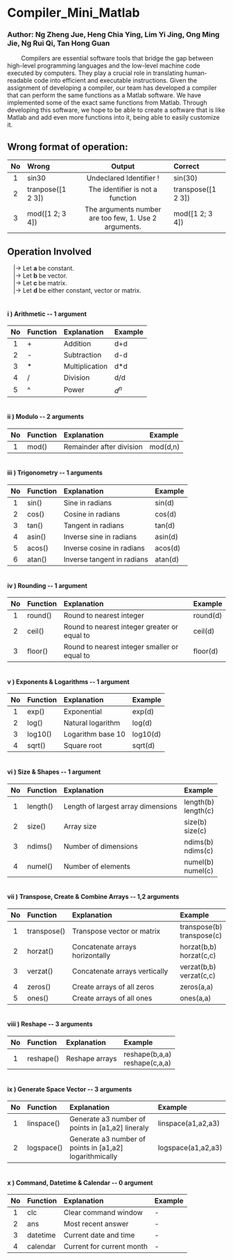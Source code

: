 # Compiler_Mini_Matlab
### Author: Ng Zheng Jue, Heng Chia Ying, Lim Yi Jing, Ong Ming Jie, Ng Rui Qi, Tan Hong Guan

&emsp;&emsp; Compilers are essential software tools that bridge the gap between high-level programming languages and the low-level machine code executed by computers. They play a crucial role in translating human-readable code into efficient and executable instructions. Given the assignment of developing a compiler, our team has developed a compiler that can perform the same functions as a Matlab software. We have implemented some of the exact same functions from Matlab. Through developing this software, we hope to be able to create a software that is like Matlab and add even more functions into it, being able to easily customize it.

## Wrong format of operation:
|No|Wrong|Output|Correct|
|:-:|:--|:-:|:--|
|1|sin30|Undeclared Identifier !|sin(30)|
|2|tranpose([1 2 3])|The identifier is not a function|transpose([1 2 3])|
|3|mod([1 2; 3 4])|The arguments number are too few, 1. Use 2 arguments.|mod([1 2; 3 4])|

## Operation Involved
&emsp;|-> Let <b> a </b> be constant.<br>
&emsp;|-> Let <b> b </b> be vector.<br>
&emsp;|-> Let <b> c </b> be matrix.<br>
&emsp;|-> Let <b> d </b> be either constant, vector or matrix.

#### <br><b>i ) Arithmetic -- 1 argument </b>
|No|Function|Explanation|Example|
|:-:|:--|:--|:--|
|1|+|Addition|d+d|
|2|-|Subtraction|d-d|
|3|*|Multiplication|d*d|
|4|/|Division|d/d|
|5|^|Power|$d^n$|

#### <br><b>ii ) Modulo -- 2 arguments </b>
|No|Function|Explanation|Example|
|:-:|:--|:--|:--|
|1|mod()|Remainder after division|mod(d,n)|

#### <br><b>iii ) Trigonometry -- 1 arguments </b>
|No|Function|Explanation|Example|
|:-:|:--|:--|:--|
|1|sin()|Sine in radians|sin(d)|
|2|cos()|Cosine in radians|cos(d)|
|3|tan()|Tangent in radians|tan(d)|
|4|asin()|Inverse sine in radians|asin(d)|
|5|acos()|Inverse cosine in radians|acos(d)|
|6|atan()|Inverse tangent in radians|atan(d)|

#### <br><b>iv ) Rounding -- 1 argument </b>
|No|Function|Explanation|Example|
|:-:|:--|:--|:--|
|1|round()|Round to nearest integer|round(d)|
|2|ceil()|Round to nearest integer greater or equal to|ceil(d)|
|3|floor()|Round to nearest integer smaller or equal to|floor(d)|

#### <br><b>v ) Exponents & Logarithms -- 1 argument </b>
|No|Function|Explanation|Example|
|:-:|:--|:--|:--|
|1|exp()|Exponential|exp(d)|
|2|log()|Natural logarithm|log(d)|
|3|log10()|Logarithm base 10|log10(d)|
|4|sqrt()|Square root|sqrt(d)|

#### <br><b>vi ) Size & Shapes -- 1 argument </b>
|No|Function|Explanation|Example|
|:-:|:--|:--|:--|
|1|length()|Length of largest array dimensions|length(b)<br>length(c)|
|2|size()|Array size|size(b)<br>size(c)|
|3|ndims()|Number of dimensions|ndims(b)<br>ndims(c)|
|4|numel()|Number of elements|numel(b)<br>numel(c)|

#### <br><b>vii ) Transpose, Create & Combine Arrays -- 1,2 arguments </b>
|No|Function|Explanation|Example|
|:-:|:--|:--|:--|
|1|transpose()|Transpose vector or matrix|transpose(b)<br>transpose(c)|
|2|horzat()|Concatenate arrays horizontally|horzat(b,b)<br>horzat(c,c)|
|3|verzat()|Concatenate arrays vertically|verzat(b,b)<br>verzat(c,c)|
|4|zeros()|Create arrays of all zeros|zeros(a,a)|
|5|ones()|Create arrays of all ones|ones(a,a)|

#### <br><b>viii ) Reshape -- 3 arguments </b>
|No|Function|Explanation|Example|
|:-:|:--|:--|:--|
|1|reshape()|Reshape arrays|reshape(b,a,a)<br>reshape(c,a,a)|

#### <br><b>ix ) Generate Space Vector -- 3 arguments </b>
|No|Function|Explanation|Example|
|:-:|:--|:--|:--|
|1|linspace()|Generate a3 number of points in [a1,a2] lineraly|linspace(a1,a2,a3)|
|2|logspace()|Generate a3 number of points in [a1,a2] logarithmically|logspace(a1,a2,a3)|

#### <br><b>x ) Command, Datetime & Calendar -- 0 argument </b>
|No|Function|Explanation|Example|
|:-:|:--|:--|:--|
|1|clc|Clear command window|-|
|2|ans|Most recent answer|-|
|3|datetime|Current date and time|-|
|4|calendar|Current for current month|-|

